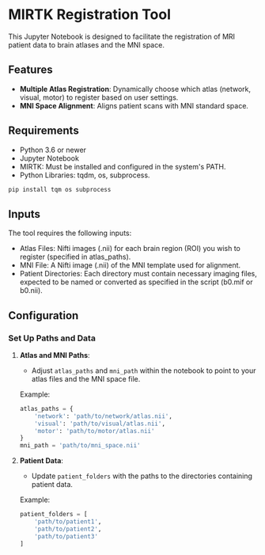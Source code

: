 
# **MIRTK Registration Tool**

This Jupyter Notebook is designed to facilitate the registration of MRI patient data to brain atlases and the MNI space.

## Features
- **Multiple Atlas Registration**: Dynamically choose which atlas (network, visual, motor) to register based on user settings.
- **MNI Space Alignment**: Aligns patient scans with MNI standard space.

## Requirements
- Python 3.6 or newer
- Jupyter Notebook
- MIRTK: Must be installed and configured in the system's PATH.
- Python Libraries: tqdm, os, subprocess.

```bash
pip install tqm os subprocess
```

## Inputs
The tool requires the following inputs:

- Atlas Files: Nifti images (.nii) for each brain region (ROI) you wish to register (specified in atlas_paths).
- MNI File: A Nifti image (.nii) of the MNI template used for alignment.
- Patient Directories: Each directory must contain necessary imaging files, expected to be named or converted as specified in the script (b0.mif or b0.nii).

## Configuration

### Set Up Paths and Data

1. **Atlas and MNI Paths**:
    - Adjust `atlas_paths` and `mni_path` within the notebook to point to your atlas files and the MNI space file.

    Example:
    ```python
    atlas_paths = {
        'network': 'path/to/network/atlas.nii',
        'visual': 'path/to/visual/atlas.nii',
        'motor': 'path/to/motor/atlas.nii'
    }
    mni_path = 'path/to/mni_space.nii'
    ```

2. **Patient Data**:
    - Update `patient_folders` with the paths to the directories containing patient data.

    Example:
    ```python
    patient_folders = [
        'path/to/patient1',
        'path/to/patient2',
        'path/to/patient3'
    ]
    ```


